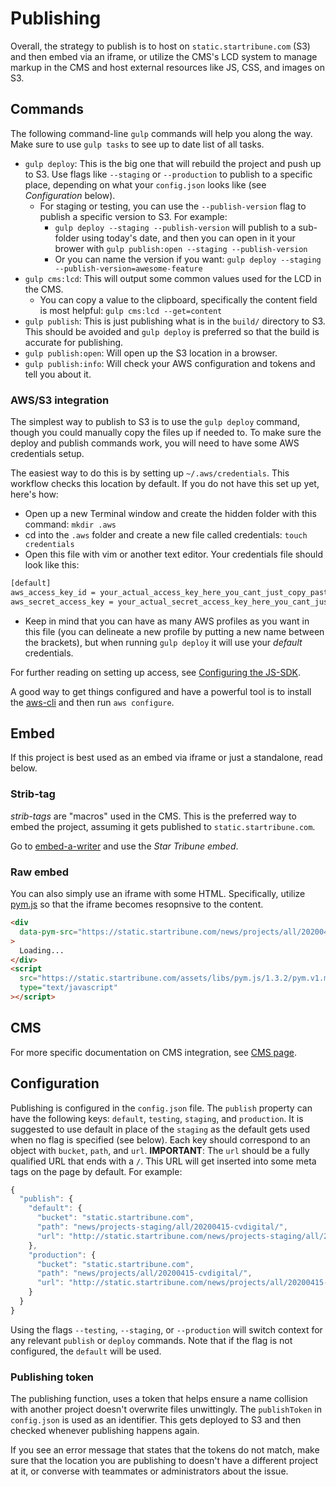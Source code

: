# Publishing

Overall, the strategy to publish is to host on `static.startribune.com` (S3) and then embed via an iframe, or utilize the CMS's LCD system to manage markup in the CMS and host external resources like JS, CSS, and images on S3.

## Commands

The following command-line `gulp` commands will help you along the way. Make sure to use `gulp tasks` to see up to date list of all tasks.

- `gulp deploy`: This is the big one that will rebuild the project and push up to S3. Use flags like `--staging` or `--production` to publish to a specific place, depending on what your `config.json` looks like (see _Configuration_ below).
  - For staging or testing, you can use the `--publish-version` flag to publish a specific version to S3. For example:
    - `gulp deploy --staging --publish-version` will publish to a sub-folder using today's date, and then you can open in it your brower with `gulp publish:open --staging --publish-version`
    - Or you can name the version if you want: `gulp deploy --staging --publish-version=awesome-feature`
- `gulp cms:lcd`: This will output some common values used for the LCD in the CMS.
  - You can copy a value to the clipboard, specifically the content field is most helpful: `gulp cms:lcd --get=content`
- `gulp publish`: This is just publishing what is in the `build/` directory to S3. This should be avoided and `gulp deploy` is preferred so that the build is accurate for publishing.
- `gulp publish:open`: Will open up the S3 location in a browser.
- `gulp publish:info`: Will check your AWS configuration and tokens and tell you about it.

### AWS/S3 integration

The simplest way to publish to S3 is to use the `gulp deploy` command, though you could manually copy the files up if needed to. To make sure the deploy and publish commands work, you will need to have some AWS credentials setup.

The easiest way to do this is by setting up `~/.aws/credentials`. This workflow checks this location by default. If you do not have this set up yet, here's how:

- Open up a new Terminal window and create the hidden folder with this command: `mkdir .aws`
- cd into the `.aws` folder and create a new file called credentials: `touch credentials`
- Open this file with vim or another text editor. Your credentials file should look like this:
```sh
[default]
aws_access_key_id = your_actual_access_key_here_you_cant_just_copy_paste_this_code
aws_secret_access_key = your_actual_secret_access_key_here_you_cant_just_copy_paste_this_code
```
- Keep in mind that you can have as many AWS profiles as you want in this file (you can delineate a new profile by putting a new name between the brackets), but when running `gulp deploy` it will use your *default* credentials.

For further reading on setting up access, see [Configuring the JS-SDK](http://docs.aws.amazon.com/sdk-for-javascript/v2/developer-guide/configuring-the-jssdk.html).

A good way to get things configured and have a powerful tool is to install the [aws-cli](https://aws.amazon.com/cli/) and then run `aws configure`.

## Embed

If this project is best used as an embed via iframe or just a standalone, read below.

### Strib-tag

_strib-tags_ are "macros" used in the CMS. This is the preferred way to embed the project, assuming it gets published to `static.startribune.com`.

Go to [embed-a-writer](http://static.startribune.com/news/tools/embed-it/) and use the _Star Tribune embed_.

### Raw embed

You can also simply use an iframe with some HTML. Specifically, utilize [pym.js](http://blog.apps.npr.org/pym.js/) so that the iframe becomes resopnsive to the content.

```html
<div
  data-pym-src="https://static.startribune.com/news/projects/all/20200415-cvdigital/?pym=true"
>
  Loading...
</div>
<script
  src="https://static.startribune.com/assets/libs/pym.js/1.3.2/pym.v1.min.js"
  type="text/javascript"
></script>
```

## CMS

For more specific documentation on CMS integration, see [CMS page](./cms.md).

## Configuration

Publishing is configured in the `config.json` file. The `publish` property can have the following keys: `default`, `testing`, `staging`, and `production`. It is suggested to use default in place of the `staging` as the default gets used when no flag is specified (see below). Each key should correspond to an object with `bucket`, `path`, and `url`. **IMPORTANT**: The `url` should be a fully qualified URL that ends with a `/`. This URL will get inserted into some meta tags on the page by default. For example:

```js
{
  "publish": {
    "default": {
      "bucket": "static.startribune.com",
      "path": "news/projects-staging/all/20200415-cvdigital/",
      "url": "http://static.startribune.com/news/projects-staging/all/20200415-cvdigital/"
    },
    "production": {
      "bucket": "static.startribune.com",
      "path": "news/projects/all/20200415-cvdigital/",
      "url": "http://static.startribune.com/news/projects/all/20200415-cvdigital/"
    }
  }
}
```

Using the flags `--testing`, `--staging`, or `--production` will switch context for any relevant `publish` or `deploy` commands. Note that if the flag is not configured, the `default` will be used.

### Publishing token

The publishing function, uses a token that helps ensure a name collision with another project doesn't overwrite files unwittingly. The `publishToken` in `config.json` is used as an identifier. This gets deployed to S3 and then checked whenever publishing happens again.

If you see an error message that states that the tokens do not match, make sure that the location you are publishing to doesn't have a different project at it, or converse with teammates or administrators about the issue.
